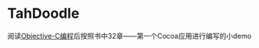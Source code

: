 # TahDoodle

阅读[Objective-C编程](https://book.douban.com/subject/19962787/)后按照书中32章——第一个Cocoa应用进行编写的小demo

